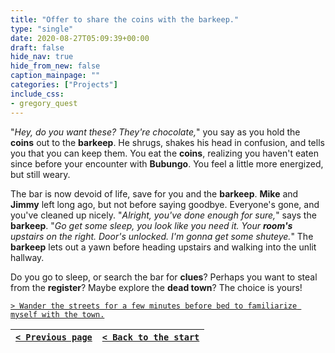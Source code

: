```yaml
---
title: "Offer to share the coins with the barkeep."
type: "single"
date: 2020-08-27T05:09:39+00:00
draft: false
hide_nav: true
hide_from_new: false
caption_mainpage: ""
categories: ["Projects"]
include_css:
- gregory_quest
---
```


"*Hey, do you want these? They're chocolate,*" you say as you hold the **coins** out to the **barkeep**. He shrugs, shakes his head in confusion, and tells you that you can keep them. You eat the **coins**, realizing you haven't eaten since before your encounter with **Bubungo**. You feel a little more energized, but still weary. 

The bar is now devoid of life, save for you and the **barkeep**. **Mike** and **Jimmy** left long ago, but not before saying goodbye. Everyone's gone, and you've cleaned up nicely. "*Alright, you've done enough for sure,*" says the **barkeep**. "*Go get some sleep, you look like you need it. Your **room's** upstairs on the right. Door's unlocked. I'm gonna get some shuteye.*" The **barkeep** lets out a yawn before heading upstairs and walking into the unlit hallway.

Do you go to sleep, or search the bar for **clues**? Perhaps you want to steal from the **register**? Maybe explore the **dead town**? The choice is yours!

[``> Wander the streets for a few minutes before bed to familiarize myself with the town.``](../66)

|[``< Previous page``](../64)|[``< Back to the start``](../)|
|---|---|